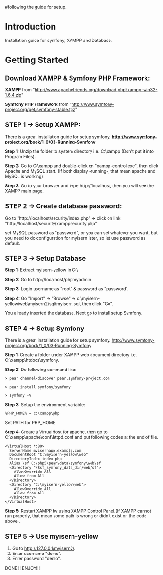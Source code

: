 #following the guide for setup.

# Introduction #

Installation guide for symfony, XAMPP and Database.

# Getting Started #

## Download XAMPP & Symfony PHP Framework: ##

**XAMPP** from "http://www.apachefriends.org/download.php?xampp-win32-1.6.4.zip"

**Symfony PHP Framework** from "http://www.symfony-project.org/get/symfony-stable.tgz"

## STEP 1 -> Setup XAMPP: ##

There is a great installation guide for setup symfony:
**http://www.symfony-project.org/book/1_0/03-Running-Symfony**

**Step 1:** Unzip the folder to system directory i.e. C:\xampp (Don't put it into Program Files).

**Step 2:** Go to C:\xampp and double-click on "xampp-control.exe", then click Apache and MySQL start. (If both display -running-, that mean apache and MySQL is working)

**Step 3:** Go to your browser and type http://localhost, then you will see the XAMPP main page.

## STEP 2 -> Create database password: ##

Go to "http://localhost/security/index.php" -> click on link "http://localhost/security/xamppsecurity.php"

set MySQL password as "password", or you can set whatever you want, but you need to do configuration for myisern later, so let use password as default.

## STEP 3 -> Setup Database ##

**Step 1:** Extract myisern-yellow in C:\

**Step 2:** Go to http://localhost/phpmyadmin

**Step 3:** Login username as "root" & password as "password".

**Step 4:** Go "Import" -> "Browse" -> c:\myisern-yellow\web\myisern2\sql\myisern.sql, then click "Go".

You already inserted the database. Next go to install setup Symfony.

## STEP 4 -> Setup Symfony ##

There is a great installation guide for setup symfony:
http://www.symfony-project.org/book/1_0/03-Running-Symfony

**Step 1:** Create a folder under XAMPP web document directory i.e. C:\xampp\htdocs\symfony.

**Step 2:** Do following command line:

```
> pear channel-discover pear.symfony-project.com

> pear install symfony/symfony

> symfony -V
```

**Step 3:** Setup the environment variable:

```
%PHP_HOME% = c:\xampp\php
```
Set PATH for PHP\_HOME

**Step 4:** Create a VirtualHost for apache, then go to C:\xampp\apache\conf\httpd.conf and put following codes at the end of file.

```
<VirtualHost *:80>
  ServerName myisernapp.example.com
  DocumentRoot "C:\myisern-yellow\web"
  DirectoryIndex index.php
  Alias \sf C:\php5\pear\data\symfony\web\sf
  <Directory "/$sf_symfony_data_dir/web/sf">
    AllowOverride All
    Allow from All
  </Directory>
  <Directory "C:\myisern-yellow\web">
    AllowOverride All
    Allow from All
  </Directory>
</VirtualHost>
```

**Step 5:** Restart XAMPP by using XAMPP Control Panel.(If XAMPP cannot run properly, that mean some path is wrong or didn't exist on the code above).

## STEP 5 -> Use myisern-yellow ##

  1. Go to http://127.0.0.1/myisern2/.
  1. Enter username "demo".
  1. Enter password "demo".

DONE!!! ENJOY!!!